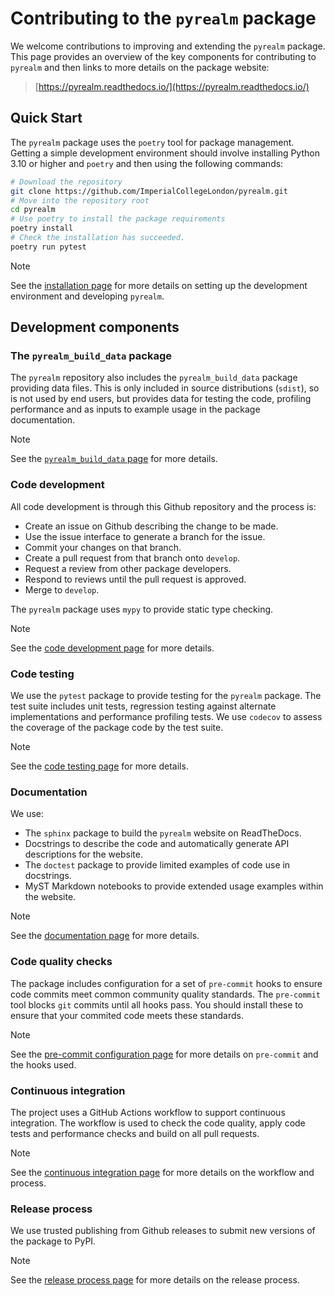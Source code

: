 # Contributing to the `pyrealm` package

We welcome contributions to improving and extending the `pyrealm` package. This page
provides an overview of the key components for contributing to `pyrealm` and then links
to more details on the package website:

> [https://pyrealm.readthedocs.io/](https://pyrealm.readthedocs.io/)

## Quick Start

The `pyrealm` package uses the `poetry` tool for package management. Getting a simple
development environment should involve  installing Python 3.10 or higher and `poetry`
and then using the following commands:

```sh
# Download the repository
git clone https://github.com/ImperialCollegeLondon/pyrealm.git
# Move into the repository root
cd pyrealm
# Use poetry to install the package requirements
poetry install
# Check the installation has succeeded.
poetry run pytest
```

> [!NOTE]
> See the [installation page](docs/source/development/installation.md) for more details
> on setting up the development environment and developing `pyrealm`.

## Development components

### The `pyrealm_build_data` package

The `pyrealm` repository also includes the `pyrealm_build_data` package providing data
files. This is only included in source distributions (`sdist`), so is not used by end
users, but provides data for testing the code, profiling performance and as inputs to
example usage in the package documentation.

> [!NOTE]
> See the [`pyrealm_build_data` page](docs/source/development/pyrealm_build_data.md) for
> more details.

### Code development

All code development is through this Github repository and the process is:

* Create an issue on Github describing the change to be made.
* Use the issue interface to generate a branch for the issue.
* Commit your changes on that branch.
* Create a pull request from that branch onto `develop`.
* Request a review from other package developers.
* Respond to reviews until the pull request is approved.
* Merge to `develop`.

The `pyrealm` package uses `mypy` to provide static type checking.

> [!NOTE]
> See the [code development page](docs/source/development/code_development.md) for
> more details.

### Code testing

We use the `pytest` package to provide testing for the `pyrealm` package. The test suite
includes unit tests, regression testing against alternate implementations and
performance profiling tests. We use `codecov` to assess the coverage of the package code
by the test suite.

> [!NOTE]
> See the [code testing page](docs/source/development/code_testing.md) for
> more details.

### Documentation

We use:

* The `sphinx` package to build the `pyrealm` website on ReadTheDocs.
* Docstrings to describe the code and automatically generate API descriptions for the
  website.
* The `doctest` package to provide limited examples of code use in docstrings.
* MyST Markdown notebooks to provide extended usage examples within the website.

> [!NOTE]
> See the [documentation page](docs/source/development/documentation.md) for
> more details.

### Code quality checks

The package includes configuration for a set of `pre-commit` hooks to ensure code
commits meet common community quality standards. The `pre-commit` tool blocks `git`
commits until all hooks pass. You should install these to ensure that your commited code
meets these standards.

> [!NOTE]
> See the [pre-commit configuration page](docs/source/development/pre_commit.md) for
> more details on `pre-commit` and the hooks used.

### Continuous integration

The project uses a GitHub Actions workflow to support continuous integration. The
workflow is used to check the code quality, apply code tests and performance checks and
build on all pull requests.

> [!NOTE]
> See the [continuous integration page](docs/source/development/pre_commit.md) for
> more details on the workflow and process.

### Release process

We use trusted publishing from Github releases to submit new versions of the package to
PyPI.

> [!NOTE]
> See the [release process page](docs/source/development/release_process.md) for
> more details on the release process.
